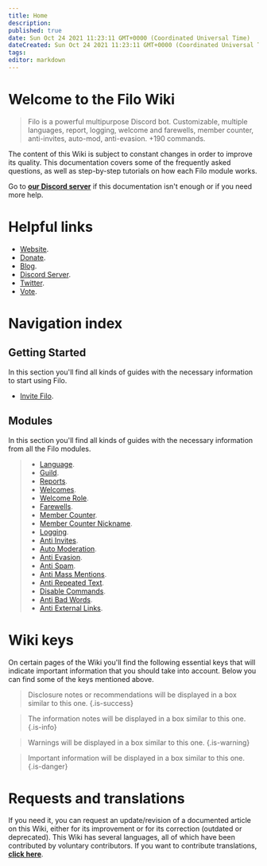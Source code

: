 ```yaml
---
title: Home
description:
published: true
date: Sun Oct 24 2021 11:23:11 GMT+0000 (Coordinated Universal Time)
dateCreated: Sun Oct 24 2021 11:23:11 GMT+0000 (Coordinated Universal Time)
tags:
editor: markdown
---
```


# Welcome to the Filo Wiki

> Filo is a powerful multipurpose Discord bot. Customizable, multiple languages, report, logging, welcome and farewells, member counter, anti-invites, auto-mod, anti-evasion. +190 commands.

The content of this Wiki is subject to constant changes in order to improve its quality. This documentation covers some of the frequently asked questions, as well as step-by-step tutorials on how each Filo module works.

Go to **[our Discord server](https://filobot.xyz/discord)** if this documentation isn't enough or if you need more help.

# Helpful links
- [Website](https://filobot.xyz).
- [Donate](https://filobot.xyz/donate).
- [Blog](https://blog.filobot.xyz).
- [Discord Server](https://filobot.xyz/discord).
- [Twitter](https://twitter.com/FiloDiscord).
- [Vote](https://filobot.xyz/vote).

# Navigation index

## Getting Started

In this section you'll find all kinds of guides with the necessary information to start using Filo.
- [Invite Filo](https://wiki.filobot.xyz/en/getting-started/invite).

## Modules

In this section you'll find all kinds of guides with the necessary information from all the Filo modules.
> - [Language](https://wiki.filobot.xyz/en/modules/language).
> - [Guild](https://wiki.filobot.xyz/en/modules/guild).
> - [Reports](https://wiki.filobot.xyz/en/modules/reports).
> - [Welcomes](https://wiki.filobot.xyz/en/modules/welcomes).
> - [Welcome Role](https://wiki.filobot.xyz/en/modules/welcomes/role).
> - [Farewells](https://wiki.filobot.xyz/en/modules/farewells).
> - [Member Counter](https://wiki.filobot.xyz/en/modules/member-counter).
> - [Member Counter Nickname](https://wiki.filobot.xyz/en/modules/member-counter).
> - [Logging](https://wiki.filobot.xyz/en/modules/logging).
> - [Anti Invites](https://wiki.filobot.xyz/en/modules/anti-invites).
> - [Auto Moderation](https://wiki.filobot.xyz/en/modules/auto-moderation).
> - [Anti Evasion](https://wiki.filobot.xyz/en/modules/anti-evasion).
> - [Anti Spam](https://wiki.filobot.xyz/en/modules/anti-spam).
> - [Anti Mass Mentions](https://wiki.filobot.xyz/en/modules/anti-mass-mentions).
> - [Anti Repeated Text](https://wiki.filobot.xyz/en/modules/anti-repeated-text).
> - [Disable Commands](https://wiki.filobot.xyz/en/modules/commands/disable).
> - [Anti Bad Words](https://wiki.filobot.xyz/en/modules/anti-bad-words).
> - [Anti External Links](https://wiki.filobot.xyz/en/modules/anti-external-links).

# Wiki keys

On certain pages of the Wiki you'll find the following essential keys that will indicate important information that you should take into account. Below you can find some of the keys mentioned above.

> Disclosure notes or recommendations will be displayed in a box similar to this one.
{.is-success}

> The information notes will be displayed in a box similar to this one.
{.is-info}

> Warnings will be displayed in a box similar to this one.
{.is-warning}

> Important information will be displayed in a box similar to this one.
{.is-danger}

# Requests and translations
If you need it, you can request an update/revision of a documented article on this Wiki, either for its improvement or for its correction (outdated or deprecated).
This Wiki has several languages, all of which have been contributed by voluntary contributors. If you want to contribute translations, **[click here](https://github.com/filobot/translate)**.
